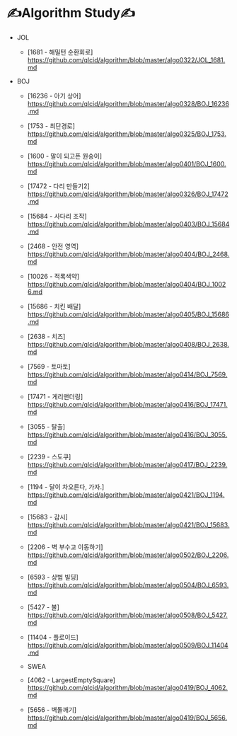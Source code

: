 # ✍Algorithm Study✍


* JOL
  * [1681 - 해밀턴 순환회로] https://github.com/qlcid/algorithm/blob/master/algo0322/JOL_1681.md

* BOJ
  * [16236 - 아기 상어] https://github.com/qlcid/algorithm/blob/master/algo0328/BOJ_16236.md
  * [1753 - 최단경로] https://github.com/qlcid/algorithm/blob/master/algo0325/BOJ_1753.md
  * [1600 - 말이 되고픈 원숭이] https://github.com/qlcid/algorithm/blob/master/algo0401/BOJ_1600.md
  * [17472 - 다리 만들기2] https://github.com/qlcid/algorithm/blob/master/algo0326/BOJ_17472.md
  * [15684 - 사다리 조작] https://github.com/qlcid/algorithm/blob/master/algo0403/BOJ_15684.md
  * [2468 - 안전 영역] https://github.com/qlcid/algorithm/blob/master/algo0404/BOJ_2468.md
  * [10026 - 적록색약] https://github.com/qlcid/algorithm/blob/master/algo0404/BOJ_10026.md
  * [15686 - 치킨 배달] https://github.com/qlcid/algorithm/blob/master/algo0405/BOJ_15686.md
  * [2638 - 치즈] https://github.com/qlcid/algorithm/blob/master/algo0408/BOJ_2638.md
  * [7569 - 토마토] https://github.com/qlcid/algorithm/blob/master/algo0414/BOJ_7569.md
  * [17471 - 게리맨더링] https://github.com/qlcid/algorithm/blob/master/algo0416/BOJ_17471.md
  * [3055 - 탈출] https://github.com/qlcid/algorithm/blob/master/algo0416/BOJ_3055.md
  * [2239 - 스도쿠] https://github.com/qlcid/algorithm/blob/master/algo0417/BOJ_2239.md
  * [1194 - 달이 차오른다, 가자.] https://github.com/qlcid/algorithm/blob/master/algo0421/BOJ_1194.md
  * [15683 - 감시] https://github.com/qlcid/algorithm/blob/master/algo0421/BOJ_15683.md
  * [2206 - 벽 부수고 이동하기] https://github.com/qlcid/algorithm/blob/master/algo0502/BOJ_2206.md
  * [6593 - 상범 빌딩] https://github.com/qlcid/algorithm/blob/master/algo0504/BOJ_6593.md
  * [5427 - 불] https://github.com/qlcid/algorithm/blob/master/algo0508/BOJ_5427.md
  * [11404 - 플로이드] https://github.com/qlcid/algorithm/blob/master/algo0509/BOJ_11404.md


  * SWEA
  * [4062 - LargestEmptySquare] https://github.com/qlcid/algorithm/blob/master/algo0419/BOJ_4062.md
  * [5656 - 벽돌깨기] https://github.com/qlcid/algorithm/blob/master/algo0419/BOJ_5656.md